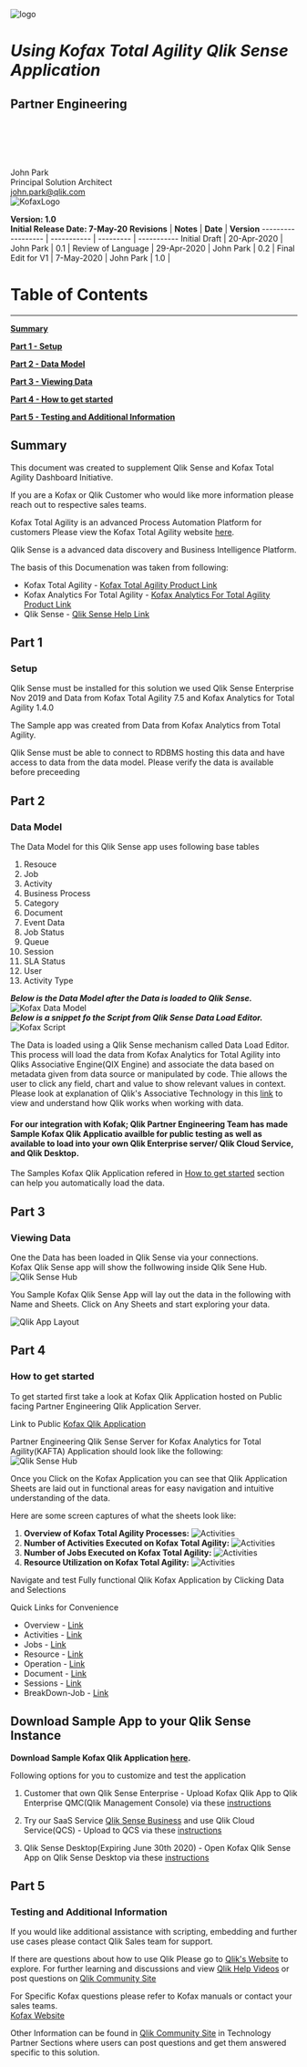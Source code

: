 ![logo](./media/image1.png)

# **_Using Kofax Total Agility  Qlik Sense Application_**

## **Partner Engineering**

<br>  
<br>
<br>
<br>

John Park  
Principal Solution Architect  
john.park@qlik.com  
![KofaxLogo](./media/kofax_logo.png)  

**Version: 1.0**  
**Initial Release Date: 7-May-20**
**Revisions**      | **Notes**   | **Date**  | **Version**
------------------ | ----------- | --------- | -----------
Initial Draft      | 20-Apr-2020 | John Park | 0.1         |
Review of Language | 29-Apr-2020 | John Park | 0.2         |
Final Edit for V1  | 7-May-2020 | John Park | 1.0         |

# Table of Contents

--------------------

[**Summary**](#summary)  

[**Part 1 - Setup**](#part-1)

[**Part 2 - Data Model**](#part-2)

[**Part 3 - Viewing Data**](#part-3)

[**Part 4 - How to get started**](#part-4)

[**Part 5 - Testing and Additional Information**](#part-5)

## **Summary**

This document was created to supplement Qlik Sense and Kofax Total Agility Dashboard Initiative.

If you are a Kofax or Qlik Customer who would like more information please reach out to respective sales teams.

Kofax Total Agility is an advanced Process Automation Platform for customers
Please view the Kofax Total Agility website [here](https://www.kofax.com/Products/totalagility/overview).

Qlik Sense is a advanced data discovery and Business Intelligence Platform.  
  
The basis of this Documenation was taken from following:  

- Kofax Total Agility - [Kofax Total Agility Product Link](hhttps://www.kofax.com/Products/totalagility/overview)  
- Kofax Analytics For Total Agility - [Kofax Analytics For Total Agility Product Link](https://www.kofax.com/Products/process-intelligence/analytics-for-totalagility)  
- Qlik Sense - [Qlik Sense Help Link](https://help.qlik.com/en-US/sense)

## **Part 1**

### Setup

Qlik Sense must be installed for this solution we used Qlik Sense Enterprise Nov 2019 and Data from Kofax Total Agility 7.5 and Kofax Analytics for Total Agility 1.4.0

The Sample app was created from Data from Kofax Analytics from Total Agility.

Qlik Sense must be able to connect to RDBMS hosting this data and have access to data from the data model. Please verify the data is available before preceeding

## **Part 2**

### Data Model  

The Data  Model for this Qlik Sense app uses following base tables 

1. Resouce  
2. Job  
3. Activity  
4. Business Process
5. Category  
6. Document  
7. Event Data
8. Job Status  
9. Queue
10. Session
11. SLA Status  
12. User  
13. Activity Type

**_Below is the Data Model after the Data is loaded to Qlik Sense._**  
![Kofax Data Model](./media/image-datamodel.png)   
**_Below is a snippet fo the Script from Qlik Sense Data Load Editor._**
![Kofax Script](./media/image-script.png)

The Data is loaded using a Qlik Sense mechanism called Data Load Editor.  This process will load the data from Kofax Analytics for Total Agility into Qliks Associative Engine(QIX Engine) and associate the data based on metadata given from data source or manipulated by code.
Thie allows the user to click any field, chart and value to show relevant values in context.
Please look at explanation of Qlik's Associative Technology in this [link](https://www.qlik.com/us/products/associative-difference) to view and understand how Qlik works when working with data.

#### For our integration with Kofak; Qlik Partner Engineering Team has made Sample Kofax Qlik Applicatio availble for public testing as well as available to load into your own Qlik Enterprise server/ Qlik Cloud Service, and Qlik Desktop.

The Samples Kofax Qlik Application refered in [How to get started](#part-4) section can help you automatically load the data.

## **Part 3**

### Viewing Data

One the Data has been loaded in Qlik Sense via your connections.  
Kofax Qlik Sense app will show the follwowing inside Qlik Sene Hub.  
![Qlik Sense Hub](./media/image-splash.jpeg)

You Sample Kofax Qlik Sense App will lay out the data in the following with Name and Sheets.  Click on Any Sheets and start exploring your data.

![Qlik App Layout](./media/image-layout.jpeg)

## **Part 4**

### How to get started

To get started first take a look at Kofax Qlik Application hosted on Public facing Partner Engineering Qlik Application Server.

Link to Public [Kofax Qlik Application](https://pe.qlik.com/hub/stream/9e2c6341-8f09-4cb1-a957-b4b9d87a3934)

Partner Engineering Qlik Sense Server for Kofax Analytics for Total Agility(KAFTA) Application should look like the following:  
![Qlik Sense Hub](./media/image-server.jpeg)

Once you Click on the Kofax Application you can see that Qlik Application Sheets are laid out in functional areas for easy navigation and intuitive understanding of the data.

Here are some screen captures of what the sheets look like:  

1. **Overview of Kofax Total Agility Processes:**
![Activities](./media/image-s4.png)
1. **Number of Activities Executed on Kofax Total Agility:**
![Activities](./media/image-s1.png)
1. **Number of Jobs Executed on Kofax Total Agility:**
![Activities](./media/image-s2.png)
1. **Resource Utilization on Kofax Total Agility:**
![Activities](./media/image-s3.png)  

Navigate and test Fully functional Qlik Kofax Application by Clicking Data and Selections

Quick Links for Convenience
- Overview  - [Link](https://pe.qlik.com/sense/app/f529a75d-3897-4b47-a6e8-da5e659d164d/sheet/08fb2ef3-30a5-4882-87fa-a3ecc1ad231b/state/analysis)  
- Activities - [Link](https://pe.qlik.com/sense/app/f529a75d-3897-4b47-a6e8-da5e659d164d/sheet/a74ebfb3-c957-49f3-a811-02abdaa4c1f3/state/analysis)  
- Jobs - [Link](https://pe.qlik.com/sense/app/f529a75d-3897-4b47-a6e8-da5e659d164d/sheet/67255a83-33cf-4cdf-b7be-35d883e59bb6/state/analysis)  
- Resource - [Link](https://pe.qlik.com/sense/app/f529a75d-3897-4b47-a6e8-da5e659d164d/sheet/0103380b-991d-4117-9046-8384702d3d3e/state/analysis)  
- Operation  - [Link](https://pe.qlik.com/sense/app/f529a75d-3897-4b47-a6e8-da5e659d164d/sheet/bbd99c9d-6a0a-4d25-977d-7c399e0a2abe/state/analysis)
- Document  - [Link](https://pe.qlik.com/sense/app/f529a75d-3897-4b47-a6e8-da5e659d164d/sheet/1d5b3e1c-0090-4f62-a185-d4c4647781d7/state/analysis)
- Sessions - [Link](https://pe.qlik.com/sense/app/f529a75d-3897-4b47-a6e8-da5e659d164d/sheet/d5f5e900-4440-4dac-ab1c-0f67f00d3cec/state/analysis)
- BreakDown-Job  - [Link](https://pe.qlik.com/sense/app/f529a75d-3897-4b47-a6e8-da5e659d164d/sheet/39998bf9-3be3-4f46-a796-4ece5892ed4f/state/analysis)

## Download Sample App to your Qlik Sense Instance  

**Download Sample Kofax Qlik Application [here](https://github.com/Parkman328/Kofax/raw/master/applications/KAFTA.qvf).**

Following options for you to customize and test the application  

1. Customer that own Qlik Sense Enterprise - Upload Kofax Qlik App to Qlik Enterprise QMC(Qlik Management Console) via these [instructions](https://help.qlik.com/en-US/sense/June2019/Subsystems/ManagementConsole/Content/Sense_QMC/import-apps.htm)

1. Try our SaaS Service [Qlik Sense Business](https://www.qlik.com/us/trial/qlik-sense-business) and use Qlik Cloud Service(QCS) - Upload to QCS via these [instructions](https://help.qlik.com/en-US/cloud-services/Subsystems/Hub/Content/Sense_Hub/Apps/create-app-cloud-hub.htm)

1. Qlik Sense Desktop(Expiring June 30th 2020) - Open Kofax Qlik Sense App on Qlik Sense Desktop via these [instructions](https://help.qlik.com/en-US/sense/April2020/Subsystems/Hub/Content/Sense_Hub/Apps/open-app-dt.htm)

## **Part 5**

### Testing and Additional Information

If you would like additional assistance with scripting, embedding and further use cases please contact Qlik Sales team for support. 

If there are questions about how to use Qlik Please go to [Qlik's Website](www.qlik.com) to explore.  For further learning and discussions and view [Qlik Help Videos](https://help.qlik.com/en-US/videos) or post questions on [Qlik Community Site
](https://community.qlik.com/)

For Specific Kofax questions please refer to Kofax manuals or contact your sales teams.  
[Kofax Website](www.kofax.com)

Other Information can be found in [Qlik Community Site](https://community.qlik.com/t5/Technology-Partners-Ecosystem/ct-p/qlik-ecosystem "Qlik Technology Partner Eco System") in Technology Partner Sections where users can post questions and get them answered specific to this solution.